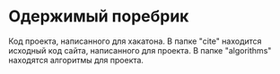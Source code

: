 # Одержимый поребрик

Код проекта, написанного для хакатона.
В папке "cite" находится исходный код сайта, написанного для проекта.
В папке "algorithms" находятся алгоритмы для проекта.
